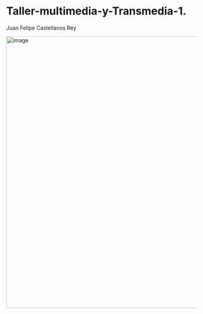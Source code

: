 # Taller-multimedia-y-Transmedia-1.
Juan Felipe Castellanos Rey

<img width="1080" height="720" alt="image" src="https://github.com/user-attachments/assets/a5af2cfc-b00d-4c0d-8049-0d332531e9ea" />
